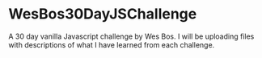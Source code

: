 # WesBos30DayJSChallenge
A 30 day vanilla Javascript challenge by Wes Bos. I will be uploading files with descriptions of what I have learned from each challenge.
